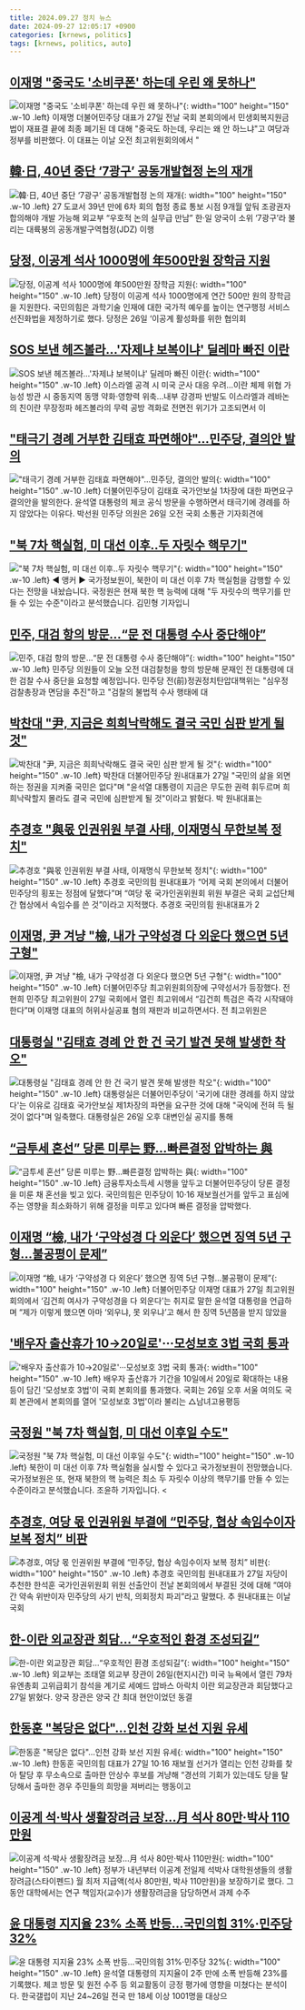 ```yaml
---
title: 2024.09.27 정치 뉴스
date: 2024-09-27 12:05:17 +0900
categories: [krnews, politics]
tags: [krnews, politics, auto]
---
```

## [이재명 "중국도 '소비쿠폰' 하는데 우린 왜 못하나"](https://n.news.naver.com/mnews/article/031/0000872433)

![이재명 "중국도 '소비쿠폰' 하는데 우린 왜 못하나"](https://mimgnews.pstatic.net/image/origin/031/2024/09/27/872433.jpg?type=nf220_150){: width="100" height="150" .w-10 .left}
이재명 더불어민주당 대표가 27일 전날 국회 본회의에서 민생회복지원금법이 재표결 끝에 최종 폐기된 데 대해 "중국도 하는데, 우리는 왜 안 하느냐"고 여당과 정부를 비판했다. 이 대표는 이날 오전 최고위원회의에서 "

## [韓·日, 40년 중단 ‘7광구’ 공동개발협정 논의 재개](https://n.news.naver.com/mnews/article/022/0003971937)

![韓·日, 40년 중단 ‘7광구’ 공동개발협정 논의 재개](https://mimgnews.pstatic.net/image/origin/022/2024/09/27/3971937.jpg?type=nf220_150){: width="100" height="150" .w-10 .left}
27 도쿄서 39년 만에 6차 회의 협정 종료 통보 시점 9개월 앞둬 조광권자 합의해야 개발 가능해 외교부 “우호적 논의 실무급 만남” 한·일 양국이 소위 ‘7광구’라 불리는 대륙붕의 공동개발구역협정(JDZ) 이행

## [당정, 이공계 석사 1000명에 年500만원 장학금 지원](https://n.news.naver.com/mnews/article/011/0004396544)

![당정, 이공계 석사 1000명에 年500만원 장학금 지원](https://mimgnews.pstatic.net/image/origin/011/2024/09/26/4396544.jpg?type=nf220_150){: width="100" height="150" .w-10 .left}
당정이 이공계 석사 1000명에게 연간 500만 원의 장학금을 지원한다. 국민의힘은 과학기술 인재에 대한 국가적 예우를 높이는 연구행정 서비스 선진화법을 제정하기로 했다. 당정은 26일 ‘이공계 활성화를 위한 협의회

## [SOS 보낸 헤즈볼라…'자제냐 보복이냐' 딜레마 빠진 이란](https://n.news.naver.com/mnews/article/001/0014952006)

![SOS 보낸 헤즈볼라…'자제냐 보복이냐' 딜레마 빠진 이란](https://mimgnews.pstatic.net/image/origin/001/2024/09/27/14952006.jpg?type=nf220_150){: width="100" height="150" .w-10 .left}
이스라엘 공격 시 미국 군사 대응 우려…이란 체제 위협 가능성 방관 시 중동지역 동맹 약화·영향력 위축…내부 강경파 반발도 이스라엘과 레바논의 친이란 무장정파 헤즈볼라의 무력 공방 격화로 전면전 위기가 고조되면서 이

## ["태극기 경례 거부한 김태효 파면해야"…민주당, 결의안 발의](https://n.news.naver.com/mnews/article/008/0005094158)

!["태극기 경례 거부한 김태효 파면해야"…민주당, 결의안 발의](https://mimgnews.pstatic.net/image/origin/008/2024/09/26/5094158.jpg?type=nf220_150){: width="100" height="150" .w-10 .left}
더불어민주당이 김태효 국가안보실 1차장에 대한 파면요구 결의안을 발의한다. 윤석열 대통령의 체코 공식 방문을 수행하면서 태극기에 경례를 하지 않았다는 이유다. 박선원 민주당 의원은 26일 오전 국회 소통관 기자회견에

## ["북 7차 핵실험, 미 대선 이후‥두 자릿수 핵무기"](https://n.news.naver.com/mnews/article/214/0001376680)

!["북 7차 핵실험, 미 대선 이후‥두 자릿수 핵무기"](https://mimgnews.pstatic.net/image/origin/214/2024/09/27/1376680.jpg?type=nf220_150){: width="100" height="150" .w-10 .left}
◀ 앵커 ▶ 국가정보원이, 북한이 미 대선 이후 7차 핵실험을 감행할 수 있다는 전망을 내놨습니다. 국정원은 현재 북한 핵 능력에 대해 "두 자릿수의 핵무기를 만들 수 있는 수준"이라고 분석했습니다. 김민형 기자입니

## [민주, 대검 항의 방문…“문 전 대통령 수사 중단해야”](https://n.news.naver.com/mnews/article/056/0011808399)

![민주, 대검 항의 방문…“문 전 대통령 수사 중단해야”](https://mimgnews.pstatic.net/image/origin/056/2024/09/27/11808399.jpg?type=nf220_150){: width="100" height="150" .w-10 .left}
민주당 의원들이 오늘 오전 대검찰청을 항의 방문해 문재인 전 대통령에 대한 검찰 수사 중단을 요청할 예정입니다. 민주당 전(前)정권정치탄압대책위는 "심우정 검찰총장과 면담을 추진"하고 "검찰의 불법적 수사 행태에 대

## [박찬대 "尹, 지금은 희희낙락해도 결국 국민 심판 받게 될 것"](https://n.news.naver.com/mnews/article/014/0005246220)

![박찬대 "尹, 지금은 희희낙락해도 결국 국민 심판 받게 될 것"](https://mimgnews.pstatic.net/image/origin/014/2024/09/27/5246220.jpg?type=nf220_150){: width="100" height="150" .w-10 .left}
박찬대 더불어민주당 원내대표가 27일 "국민의 삶을 외면하는 정권을 지켜줄 국민은 없다"며 "윤석열 대통령이 지금은 무도한 권력 휘두르며 희희낙락할지 몰라도 결국 국민에 심판받게 될 것"이라고 밝혔다. 박 원내대표는

## [추경호 "與몫 인권위원 부결 사태, 이재명식 무한보복 정치"](https://n.news.naver.com/mnews/article/018/0005844823)

![추경호 "與몫 인권위원 부결 사태, 이재명식 무한보복 정치"](https://mimgnews.pstatic.net/image/origin/018/2024/09/27/5844823.jpg?type=nf220_150){: width="100" height="150" .w-10 .left}
추경호 국민의힘 원내대표가 “어제 국회 본의에서 더불어민주당의 횡포는 정점에 달했다”며 “여당 몫 국가인권위원회 위원 부결은 국회 교섭단체 간 협상에서 속임수를 쓴 것”이라고 지적했다. 추경호 국민의힘 원내대표가 2

## [이재명, 尹 겨냥 "檢, 내가 구약성경 다 외운다 했으면 5년 구형"](https://n.news.naver.com/mnews/article/025/0003388980)

![이재명, 尹 겨냥 "檢, 내가 구약성경 다 외운다 했으면 5년 구형"](https://mimgnews.pstatic.net/image/origin/025/2024/09/27/3388980.jpg?type=nf220_150){: width="100" height="150" .w-10 .left}
더불어민주당 최고위원회의장에 구약성서가 등장했다. 전현희 민주당 최고위원이 27일 국회에서 열린 최고위에서 “김건희 특검은 즉각 시작돼야 한다”며 이재명 대표의 허위사실공표 혐의 재판과 비교하면서다. 전 최고위원은

## [대통령실 "김태효 경례 안 한 건 국기 발견 못해 발생한 착오"](https://n.news.naver.com/mnews/article/277/0005477004)

![대통령실 "김태효 경례 안 한 건 국기 발견 못해 발생한 착오"](https://mimgnews.pstatic.net/image/origin/277/2024/09/26/5477004.jpg?type=nf220_150){: width="100" height="150" .w-10 .left}
대통령실은 더불어민주당이 '국기에 대한 경례를 하지 않았다'는 이유로 김태효 국가안보실 제1차장의 파면을 요구한 것에 대해 "국익에 전혀 득 될 것이 없다"며 일축했다. 대통령실은 26일 오후 대변인실 공지를 통해

## [“금투세 혼선” 당론 미루는 野…빠른결정 압박하는 與](https://n.news.naver.com/mnews/article/081/0003482928)

![“금투세 혼선” 당론 미루는 野…빠른결정 압박하는 與](https://mimgnews.pstatic.net/image/origin/081/2024/09/26/3482928.jpg?type=nf220_150){: width="100" height="150" .w-10 .left}
금융투자소득세 시행을 앞두고 더불어민주당이 당론 결정을 미룬 채 혼선을 빚고 있다. 국민의힘은 민주당이 10·16 재보궐선거를 앞두고 표심에 주는 영향을 최소화하기 위해 결정을 미루고 있다며 빠른 결정을 압박했다.

## [이재명 “檢, 내가 ‘구약성경 다 외운다’ 했으면 징역 5년 구형…불공평이 문제”](https://n.news.naver.com/mnews/article/020/0003589482)

![이재명 “檢, 내가 ‘구약성경 다 외운다’ 했으면 징역 5년 구형…불공평이 문제”](https://mimgnews.pstatic.net/image/origin/020/2024/09/27/3589482.jpg?type=nf220_150){: width="100" height="150" .w-10 .left}
더불어민주당 이재명 대표가 27일 최고위원회의에서 ‘김건희 여사가 구약성경을 다 외운다’는 취지로 말한 윤석열 대통령을 언급하며 “제가 이렇게 했으면 아마 ‘외우냐, 못 외우냐’고 해서 한 징역 5년쯤을 받지 않았을

## ['배우자 출산휴가 10→20일로'···모성보호 3법 국회 통과](https://n.news.naver.com/mnews/article/008/0005094334)

!['배우자 출산휴가 10→20일로'···모성보호 3법 국회 통과](https://mimgnews.pstatic.net/image/origin/008/2024/09/26/5094334.jpg?type=nf220_150){: width="100" height="150" .w-10 .left}
배우자 출산휴가 기간을 10일에서 20일로 확대하는 내용 등이 담긴 '모성보호 3법'이 국회 본회의를 통과했다. 국회는 26일 오후 서울 여의도 국회 본관에서 본회의를 열어 '모성보호 3법'이라 불리는 △남녀고용평등

## [국정원 "북 7차 핵실험, 미 대선 이후일 수도"](https://n.news.naver.com/mnews/article/055/0001193112)

![국정원 "북 7차 핵실험, 미 대선 이후일 수도"](https://mimgnews.pstatic.net/image/origin/055/2024/09/26/1193112.jpg?type=nf220_150){: width="100" height="150" .w-10 .left}
북한이 미 대선 이후 7차 핵실험을 실시할 수 있다고 국가정보원이 전망했습니다. 국가정보원은 또, 현재 북한의 핵 능력은 최소 두 자릿수 이상의 핵무기를 만들 수 있는 수준이라고 분석했습니다. 조윤하 기자입니다. <

## [추경호, 여당 몫 인권위원 부결에 “민주당, 협상 속임수이자 보복 정치” 비판](https://n.news.naver.com/mnews/article/032/0003323057)

![추경호, 여당 몫 인권위원 부결에 “민주당, 협상 속임수이자 보복 정치” 비판](https://mimgnews.pstatic.net/image/origin/032/2024/09/27/3323057.jpg?type=nf220_150){: width="100" height="150" .w-10 .left}
추경호 국민의힘 원내대표가 27일 자당이 추천한 한석훈 국가인권위원회 위원 선출안이 전날 본회의에서 부결된 것에 대해 “여야간 약속 위반이자 민주당의 사기 반칙, 의회정치 파괴”라고 말했다. 추 원내대표는 이날 국회

## [한-이란 외교장관 회담…“우호적인 환경 조성되길”](https://n.news.naver.com/mnews/article/005/0001727583)

![한-이란 외교장관 회담…“우호적인 환경 조성되길”](https://mimgnews.pstatic.net/image/origin/005/2024/09/27/1727583.jpg?type=nf220_150){: width="100" height="150" .w-10 .left}
외교부는 조태열 외교부 장관이 26일(현지시간) 미국 뉴욕에서 열린 79차 유엔총회 고위급회기 참석을 계기로 세예드 압바스 아락치 이란 외교장관과 회담했다고 27일 밝혔다. 양국 장관은 양국 간 최대 현안이었던 동결

## [한동훈 "복당은 없다"…인천 강화 보선 지원 유세](https://n.news.naver.com/mnews/article/011/0004396875)

![한동훈 "복당은 없다"…인천 강화 보선 지원 유세](https://mimgnews.pstatic.net/image/origin/011/2024/09/27/4396875.jpg?type=nf220_150){: width="100" height="150" .w-10 .left}
한동훈 국민의힘 대표가 27일 10·16 재보궐 선거가 열리는 인천 강화를 찾아 탈당 후 무소속으로 출마한 안상수 후보를 겨냥해 “경선의 기회가 있는데도 당을 탈당해서 출마한 경우 주민들의 희망을 져버리는 행동이고

## [이공계 석·박사 생활장려금 보장…月 석사 80만·박사 110만원](https://n.news.naver.com/mnews/article/003/0012807726)

![이공계 석·박사 생활장려금 보장…月 석사 80만·박사 110만원](https://mimgnews.pstatic.net/image/origin/003/2024/09/27/12807726.jpg?type=nf220_150){: width="100" height="150" .w-10 .left}
정부가 내년부터 이공계 전일제 석박사 대학원생들의 생활장려금(스타이펜드) 월 최저 지급액(석사 80만원, 박사 110만원)을 보장하기로 했다. 그동안 대학에서는 연구 책임자(교수)가 생활장려금을 담당하면서 과제 수주

## [윤 대통령 지지율 23% 소폭 반등…국민의힘 31%·민주당 32%](https://n.news.naver.com/mnews/article/277/0005477342)

![윤 대통령 지지율 23% 소폭 반등…국민의힘 31%·민주당 32%](https://mimgnews.pstatic.net/image/origin/277/2024/09/27/5477342.jpg?type=nf220_150){: width="100" height="150" .w-10 .left}
윤석열 대통령의 지지율이 2주 만에 소폭 반등해 23%를 기록했다. 체코 방문 및 원전 수주 등 외교활동이 긍정 평가에 영향을 미쳤다는 분석이다. 한국갤럽이 지난 24~26일 전국 만 18세 이상 1001명을 대상으


